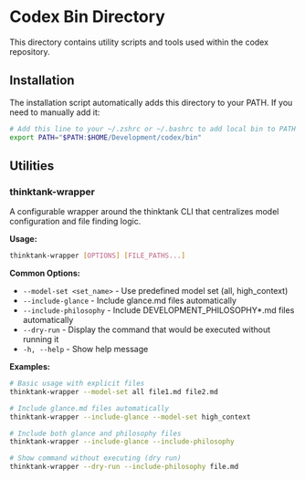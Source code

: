 # Codex Bin Directory

This directory contains utility scripts and tools used within the codex repository.

## Installation

The installation script automatically adds this directory to your PATH. If you need to manually add it:

```bash
# Add this line to your ~/.zshrc or ~/.bashrc to add local bin to PATH
export PATH="$PATH:$HOME/Development/codex/bin"
```

## Utilities

### thinktank-wrapper

A configurable wrapper around the thinktank CLI that centralizes model configuration and file finding logic.

**Usage:**
```bash
thinktank-wrapper [OPTIONS] [FILE_PATHS...]
```

**Common Options:**
- `--model-set <set_name>` - Use predefined model set (all, high_context)
- `--include-glance` - Include glance.md files automatically
- `--include-philosophy` - Include DEVELOPMENT_PHILOSOPHY*.md files automatically
- `--dry-run` - Display the command that would be executed without running it
- `-h, --help` - Show help message

**Examples:**
```bash
# Basic usage with explicit files
thinktank-wrapper --model-set all file1.md file2.md

# Include glance.md files automatically
thinktank-wrapper --include-glance --model-set high_context

# Include both glance and philosophy files
thinktank-wrapper --include-glance --include-philosophy

# Show command without executing (dry run)
thinktank-wrapper --dry-run --include-philosophy file.md
```
